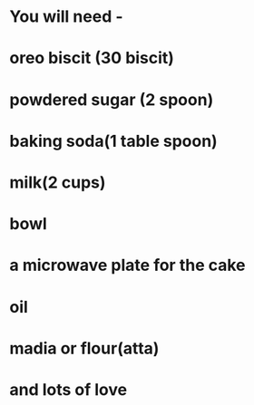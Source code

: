 # You will need -
# oreo biscit (30 biscit)
# powdered sugar (2 spoon)
# baking soda(1 table spoon)
# milk(2 cups)
# bowl
# a microwave plate for the cake
# oil 
# madia or flour(atta)
# and lots of love